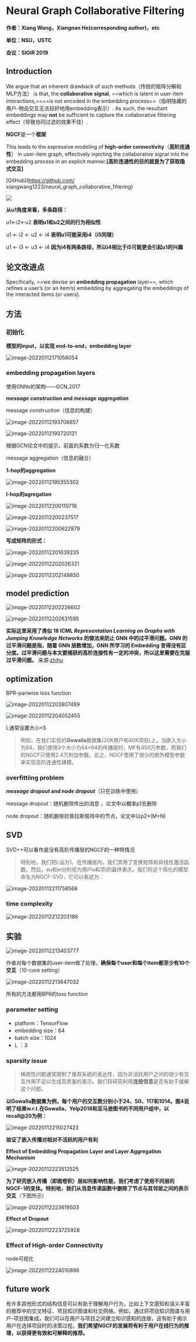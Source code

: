 # Neural Graph Collaborative Filtering

**作者：Xiang Wang，Xiangnan He(corresponding author)，etc**

**单位：NSU，USTC**

**会议：SIGIR 2019**

## Introduction

We argue that an inherent drawback of such methods（传统的矩阵分解和MLP方法） is that, the **collaborative signal**, ==which is latent in user-item interactions,====is not encoded in the embedding process==（指明隐藏的用户-物品交互无法较好地用embedding表示）. As such, the resultant embeddings may **not** be sufficient to capture the collaborative filtering effect（导致协同过滤的效果不佳）.

**NGCF**是一个**框架**

This leads to the expressive modeling of **high-order connectivity**（**高阶连通性**） in user-item graph, effectively injecting the collaborative signal into the embedding process in an explicit manner.**[高阶连通性的目的就是为了获取隐式交互]**

[GitHub](https://github.com/ xiangwang1223/neural_graph_collaborative_filtering)

![](https://raw.githubusercontent.com/leelige/upic/main/picgo/image-20220112164824687.png)

**从u1角度来看，多条路径：**

u1←i2←u2                 **表明u1和u2之间的行为相似性**

u1 ← i2 ← u2 ← i4    **表明u1可能采用i4（i5同理）**

u1 ← i3 ← u3 ← i4    **因为i4有两条路径，所以i4相比于i5可能更会引起u1的兴趣** 

## 论文改进点

Specifically, ==we devise an **embedding propagation** layer==, which refines a user’s (or an item’s) embedding by aggregating the embeddings of the interacted items (or users).

## 方法

### 初始化

**模型的input，以实现 end-to-end，embedding layer**



![image-20220112171056054](https://raw.githubusercontent.com/leelige/upic/main/picgo/image-20220112171056054.png)

### embedding propagation layers

使用GNNs的架构——GCN,2017

***message construction* and *message aggregation***

message construction（信息的构建）

![image-20220112193708857](https://raw.githubusercontent.com/leelige/upic/main/picgo/image-20220112193708857.png)

![image-20220112193720121](https://raw.githubusercontent.com/leelige/upic/main/picgo/image-20220112193720121.png)

根据GCN论文中的提示，前面的系数为归一化系数

message aggregation（信息的融合）

**1-hop的aggregation**

![image-20220112195355302](https://raw.githubusercontent.com/leelige/upic/main/picgo/image-20220112195355302.png)

**l-hop的agregation**

![image-20220112200110718](https://raw.githubusercontent.com/leelige/upic/main/picgo/image-20220112200110718.png)

![image-20220112200237517](https://raw.githubusercontent.com/leelige/upic/main/picgo/image-20220112200237517.png)

![image-20220112200622879](https://raw.githubusercontent.com/leelige/upic/main/picgo/image-20220112200622879.png)

**写成矩阵的形式：**

![image-20220112201639235](https://raw.githubusercontent.com/leelige/upic/main/picgo/image-20220112201639235.png)

![image-20220112202026331](https://raw.githubusercontent.com/leelige/upic/main/picgo/image-20220112202026331.png)

![image-20220112202148850](https://raw.githubusercontent.com/leelige/upic/main/picgo/image-20220112202148850.png)

## model prediction

![image-20220112202226602](https://raw.githubusercontent.com/leelige/upic/main/picgo/image-20220112202226602.png)

![image-20220112202631595](https://raw.githubusercontent.com/leelige/upic/main/picgo/image-20220112202631595.png)

**实际这里采用了类似 18 ICML *Representation Learning on Graphs with Jumping Knowledge Networks* 的做法来防止 GNN 中的过平滑问题。GNN 的过平滑问题是指，随着 GNN 层数增加，GNN 所学习的 Embedding 变得没有区分度。过平滑问题与本文要捕获的高阶连接性有一定的冲突，所以这里需要在克服过平滑问题。** 来源:[zhihu](https://zhuanlan.zhihu.com/p/84313274)

## optimization

BPR-pariwise loss function



![image-20220112203807489](https://raw.githubusercontent.com/leelige/upic/main/picgo/image-20220112203807489.png)

![image-20220112204052455](https://raw.githubusercontent.com/leelige/upic/main/picgo/image-20220112204052455.png)

L通常设置大小<5

> 例如，在我们实验的**Gowalla**数据集(20K用户和40K项目)上，当嵌入大小为64，我们使用3个大小为64×64的传播层时，MF有450万参数，而我们的NGCF只使用2.4万附加参数。总之，NGCF使用了很少的额外模型参数来实现高阶连通性建模。

### overfittiing problem

***message dropout* and *node dropout***（只在训练中使用）

message dropout：随机删除传出的消息 ，论文中以概率p1去删除

node dropout：随机删除拉普拉斯矩阵中的节点，论文中以p2*(M+N)

## SVD

SVD++可以看作是没有高阶传播层的NGCF的一种特情况

> 特别地，我们把L设为1。在传播层内，我们禁用了变换矩阵和非线性激活函数。然后，eu和ei分别视为用户u和项i的最终表示。我们将这个简化的模型命名为NGCF-SVD，它可以表述为：

![image-20220112211758568](https://raw.githubusercontent.com/leelige/upic/main/picgo/image-20220112211758568.png)

### time complexity

![image-20220112212203186](https://raw.githubusercontent.com/leelige/upic/main/picgo/image-20220112212203186.png)

## 实验

![image-20220112213403777](https://raw.githubusercontent.com/leelige/upic/main/picgo/image-20220112213403777.png)

作者对每个数据集的user-item做了处理，**确保每个user和每个item都至少有10个交互**（10-core setting）

![image-20220112213847032](https://raw.githubusercontent.com/leelige/upic/main/picgo/image-20220112213847032.png)

所有的方法都用BPR的loss function

### parameter setting

- platform：TensorFlow
- embedding size：64
- batch size：1024
- L ：3

### sparsity issue

> 稀疏性问题通常限制了推荐系统的表达性，因为非活跃用户之间的很少有交互作用不足以生成高质量的表示。我们将研究利用**连接信息**是否有助于缓解这个问题。

**以Gowalla数据集为例，每个用户的交互数分别小于24、50、117和1014。图4说明了结果w.r.t.在Gowalla、Yelp2018和亚马逊图书的不同用户组中，以recall@20为例：**

![image-20220112215027423](https://raw.githubusercontent.com/leelige/upic/main/picgo/image-20220112215027423.png)

**验证了嵌入传播对相对不活跃的用户有利**



**Effect of Embedding Propagation Layer and Layer Aggregation Mechanism**

![image-20220112223512525](https://raw.githubusercontent.com/leelige/upic/main/picgo/image-20220112223512525.png)

**为了研究嵌入传播（即图卷积）层如何影响性能，我们考虑了使用不同层的NGCF-1的变体。特别地，我们从消息传递函数中删除了节点与其邻居之间的表示交互**（下图所示）

![image-20220112223619503](https://raw.githubusercontent.com/leelige/upic/main/picgo/image-20220112223619503.png)

**Effect of Dropout**

![image-20220112223725928](https://raw.githubusercontent.com/leelige/upic/main/picgo/image-20220112223725928.png)

### **Effect of High-order Connectivity**

node可视化

![image-20220112224010896](https://raw.githubusercontent.com/leelige/upic/main/picgo/image-20220112224010896.png)

## future work

有许多其他形式的结构信息可以有助于理解用户行为，比如上下文感知和语义丰富的推荐中的交叉特征、项目知识图谱和社交网络。例如，通过将项目知识图谱与用户-项目图集成，我们可以在用户与项目之间建立知识感知的连接，这有助于揭示用户在选择项目时的决策过程。**我们希望NGCF的发展将有利于用户在线行为的推理，以获得更有效和可解释的推荐。**